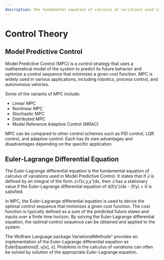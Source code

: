 ```yaml
---
description: The fundamental equation of calculus of variations used in Model Predictive Control.
---
```

# Control Theory

## Model Predictive Control
Model Predictive Control (MPC) is a control strategy that uses a mathematical model of the system to predict its future behavior and optimize a control sequence that minimizes a given cost function. MPC is widely used in various applications, including robotics, process control, and autonomous vehicles.

Some of the variants of MPC include:
- Linear MPC
- Nonlinear MPC
- Stochastic MPC
- Distributed MPC
- Model Reference Adaptive Control (MRAC)

MPC can be compared to other control schemes such as PID control, LQR control, and adaptive control. Each has its own advantages and disadvantages depending on the specific application.

## Euler-Lagrange Differential Equation
The Euler-Lagrange differential equation is the fundamental equation of calculus of variations used in Model Predictive Control. It states that if J is defined by an integral of the form J=f(x,y,y')dx, then J has a stationary value if the Euler-Lagrange differential equation of d(f/y')/dx - (f/y) = 0 is satisfied.

In MPC, the Euler-Lagrange differential equation is used to derive the optimal control sequence that minimizes a given cost function. The cost function is typically defined as a sum of the predicted future states and inputs over a finite time horizon. By solving the Euler-Lagrange differential equation, the optimal control sequence can be obtained and applied to the system.

The Wolfram Language package VariationalMethods^ provides an implementation of the Euler-Lagrange differential equation as EulerEquations[f, u[x], x]. Problems in the calculus of variations can often be solved by solution of the appropriate Euler-Lagrange equation.